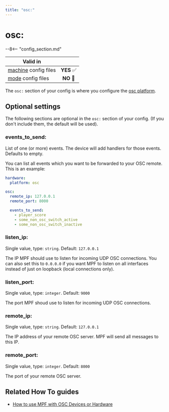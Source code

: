 ```yaml
---
title: "osc:"
---
```


# osc:


--8<-- "config_section.md"

| Valid in | |
|-----|:----:|
|[machine](instructions/machine_config.md) config files |**YES** :white_check_mark:|
|[mode](instructions/mode_config.md) config files|**NO** :no_entry_sign:|

The `osc:` section of your config is where you configure the
[osc platform](../hardware/osc.md).

## Optional settings

The following sections are optional in the `osc:` section of your
config. (If you don't include them, the default will be used).

### events_to_send:

List of one (or more) events. The device will add handlers for those
events. Defaults to empty.

You can list all events which you want to be forwarded to your OSC
remote. This is an example:

``` yaml
hardware:
  platform: osc

osc:
  remote_ip: 127.0.0.1
  remote_port: 8000

  events_to_send:
    - player_score
    - some_non_osc_switch_active
    - some_non_osc_switch_inactive
```

### listen_ip:

Single value, type: `string`. Default: `127.0.0.1`

The IP MPF should use to listen for incoming UDP OSC connections. You
can also set this to `0.0.0.0` if you want MPF to listen on all
interfaces instead of just on loopback (local connections only).

### listen_port:

Single value, type: `integer`. Default: `9000`

The port MPF shoud use to listen for incoming UDP OSC connections.

### remote_ip:

Single value, type: `string`. Default: `127.0.0.1`

The IP address of your remote OSC server. MPF will send all messages to
this IP.

### remote_port:

Single value, type: `integer`. Default: `8000`

The port of your remote OSC server.

## Related How To guides

* [How to use MPF with OSC Devices or Hardware](../hardware/osc.md)
